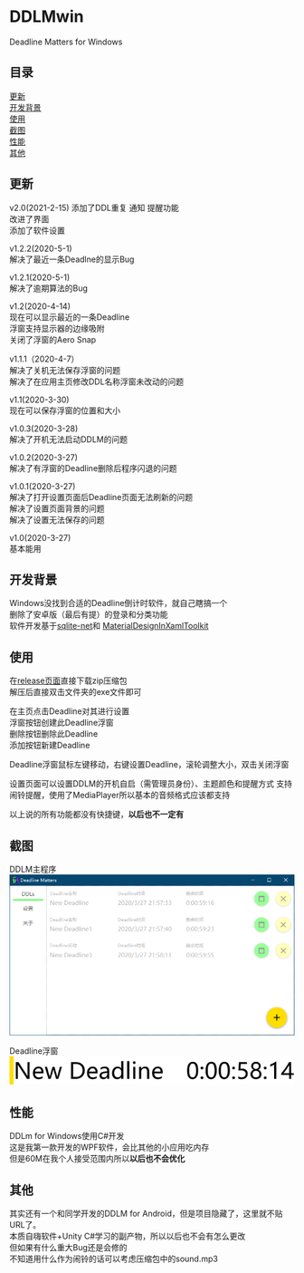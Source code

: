 # DDLMwin
Deadline Matters for Windows

## 目录
[更新](#更新)  
[开发背景](#开发背景)  
[使用](#使用)  
[截图](#截图)  
[性能](#性能)  
[其他](#其他)  

## 更新  
v2.0(2021-2-15) 
添加了DDL重复 通知 提醒功能  
改进了界面  
添加了软件设置  

v1.2.2(2020-5-1)    
解决了最近一条Deadlne的显示Bug  

v1.2.1(2020-5-1)  
解决了逾期算法的Bug  

v1.2(2020-4-14)  
现在可以显示最近的一条Deadline   
浮窗支持显示器的边缘吸附  
关闭了浮窗的Aero Snap

v1.1.1（2020-4-7）  
解决了关机无法保存浮窗的问题  
解决了在应用主页修改DDL名称浮窗未改动的问题  

v1.1(2020-3-30)  
现在可以保存浮窗的位置和大小  

v1.0.3(2020-3-28)  
解决了开机无法启动DDLM的问题  

v1.0.2(2020-3-27)  
解决了有浮窗的Deadline删除后程序闪退的问题  

v1.0.1(2020-3-27)  
解决了打开设置页面后Deadline页面无法刷新的问题  
解决了设置页面背景的问题  
解决了设置无法保存的问题  

v1.0(2020-3-27)  
基本能用

## 开发背景
Windows没找到合适的Deadline倒计时软件，就自己瞎搞一个  
删除了安卓版（最后有提）的登录和分类功能  
软件开发基于[sqlite-net](https://github.com/praeclarum/sqlite-net "SQLite数据库管理")和
[MaterialDesignInXamlToolkit](https://github.com/MaterialDesignInXAML/MaterialDesignInXamlToolkit "WPF的Material Design库")

## 使用
在[release页面](https://github.com/huangxinye99/DDLMwin/releases)直接下载zip压缩包  
解压后直接双击文件夹的exe文件即可  

  在主页点击Deadline对其进行设置  
  浮窗按钮创建此Deadline浮窗  
  删除按钮删除此Deadline  
  添加按钮新建Deadline
  
Deadline浮窗鼠标左键移动，右键设置Deadline，滚轮调整大小，双击关闭浮窗

设置页面可以设置DDLM的开机自启（需管理员身份）、主题颜色和提醒方式
支持闹铃提醒，使用了MediaPlayer所以基本的音频格式应该都支持  

以上说的所有功能都没有快捷键，**以后也不一定有**

## 截图
DDLM主程序  
![DDLM主程序](./preview/1.png "DDLM主程序")

Deadline浮窗  
![Deadline浮窗](./preview/2.png "Deadline浮窗")

## 性能
DDLm for Windows使用C#开发  
这是我第一款开发的WPF软件，会比其他的小应用吃内存  
但是60M在我个人接受范围内所以**以后也不会优化**  

## 其他
其实还有一个和同学开发的DDLM for Android，但是项目隐藏了，这里就不贴URL了。  
本质自嗨软件+Unity C#学习的副产物，所以以后也不会有怎么更改  
但如果有什么重大Bug还是会修的  
不知道用什么作为闹铃的话可以考虑压缩包中的sound.mp3
